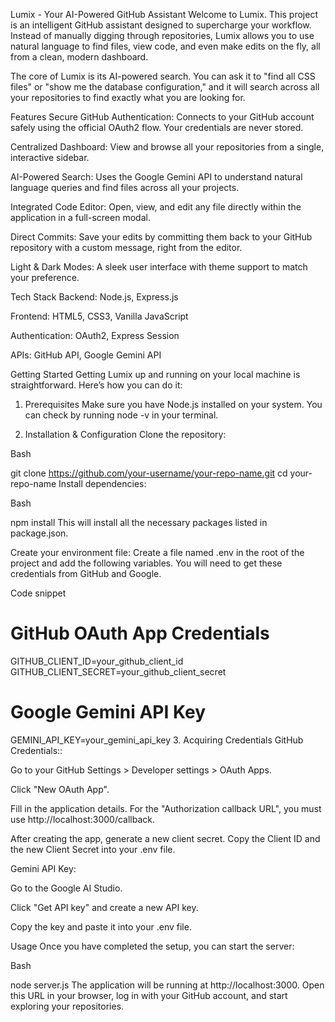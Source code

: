 Lumix - Your AI-Powered GitHub Assistant
Welcome to Lumix. This project is an intelligent GitHub assistant designed to supercharge your workflow. Instead of manually digging through repositories, Lumix allows you to use natural language to find files, view code, and even make edits on the fly, all from a clean, modern dashboard.

The core of Lumix is its AI-powered search. You can ask it to "find all CSS files" or "show me the database configuration," and it will search across all your repositories to find exactly what you are looking for.

Features
Secure GitHub Authentication: Connects to your GitHub account safely using the official OAuth2 flow. Your credentials are never stored.

Centralized Dashboard: View and browse all your repositories from a single, interactive sidebar.

AI-Powered Search: Uses the Google Gemini API to understand natural language queries and find files across all your projects.

Integrated Code Editor: Open, view, and edit any file directly within the application in a full-screen modal.

Direct Commits: Save your edits by committing them back to your GitHub repository with a custom message, right from the editor.

Light & Dark Modes: A sleek user interface with theme support to match your preference.

Tech Stack
Backend: Node.js, Express.js

Frontend: HTML5, CSS3, Vanilla JavaScript

Authentication: OAuth2, Express Session

APIs: GitHub API, Google Gemini API

Getting Started
Getting Lumix up and running on your local machine is straightforward. Here’s how you can do it:

1. Prerequisites
Make sure you have Node.js installed on your system. You can check by running node -v in your terminal.

2. Installation & Configuration
Clone the repository:

Bash

git clone https://github.com/your-username/your-repo-name.git
cd your-repo-name
Install dependencies:

Bash

npm install
This will install all the necessary packages listed in package.json.

Create your environment file:
Create a file named .env in the root of the project and add the following variables. You will need to get these credentials from GitHub and Google.

Code snippet

# GitHub OAuth App Credentials
GITHUB_CLIENT_ID=your_github_client_id
GITHUB_CLIENT_SECRET=your_github_client_secret

# Google Gemini API Key
GEMINI_API_KEY=your_gemini_api_key
3. Acquiring Credentials
GitHub Credentials::

Go to your GitHub Settings > Developer settings > OAuth Apps.

Click "New OAuth App".

Fill in the application details. For the "Authorization callback URL", you must use http://localhost:3000/callback.

After creating the app, generate a new client secret. Copy the Client ID and the new Client Secret into your .env file.

Gemini API Key:

Go to the Google AI Studio.

Click "Get API key" and create a new API key.

Copy the key and paste it into your .env file.

Usage
Once you have completed the setup, you can start the server:

Bash

node server.js
The application will be running at http://localhost:3000. Open this URL in your browser, log in with your GitHub account, and start exploring your repositories.
